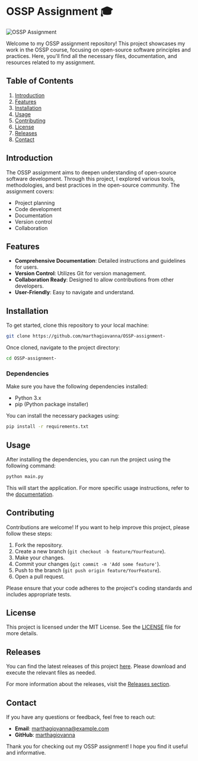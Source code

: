 # OSSP Assignment 🎓

![OSSP Assignment](https://img.shields.io/badge/OSSP_Assignment-Ready-brightgreen)

Welcome to my OSSP assignment repository! This project showcases my work in the OSSP course, focusing on open-source software principles and practices. Here, you'll find all the necessary files, documentation, and resources related to my assignment.

## Table of Contents

1. [Introduction](#introduction)
2. [Features](#features)
3. [Installation](#installation)
4. [Usage](#usage)
5. [Contributing](#contributing)
6. [License](#license)
7. [Releases](#releases)
8. [Contact](#contact)

## Introduction

The OSSP assignment aims to deepen understanding of open-source software development. Through this project, I explored various tools, methodologies, and best practices in the open-source community. The assignment covers:

- Project planning
- Code development
- Documentation
- Version control
- Collaboration

## Features

- **Comprehensive Documentation**: Detailed instructions and guidelines for users.
- **Version Control**: Utilizes Git for version management.
- **Collaboration Ready**: Designed to allow contributions from other developers.
- **User-Friendly**: Easy to navigate and understand.

## Installation

To get started, clone this repository to your local machine:

```bash
git clone https://github.com/marthagiovanna/OSSP-assignment-
```

Once cloned, navigate to the project directory:

```bash
cd OSSP-assignment-
```

### Dependencies

Make sure you have the following dependencies installed:

- Python 3.x
- pip (Python package installer)

You can install the necessary packages using:

```bash
pip install -r requirements.txt
```

## Usage

After installing the dependencies, you can run the project using the following command:

```bash
python main.py
```

This will start the application. For more specific usage instructions, refer to the [documentation](#documentation).

## Contributing

Contributions are welcome! If you want to help improve this project, please follow these steps:

1. Fork the repository.
2. Create a new branch (`git checkout -b feature/YourFeature`).
3. Make your changes.
4. Commit your changes (`git commit -m 'Add some feature'`).
5. Push to the branch (`git push origin feature/YourFeature`).
6. Open a pull request.

Please ensure that your code adheres to the project's coding standards and includes appropriate tests.

## License

This project is licensed under the MIT License. See the [LICENSE](LICENSE) file for more details.

## Releases

You can find the latest releases of this project [here](https://github.com/marthagiovanna/OSSP-assignment-/releases). Please download and execute the relevant files as needed.

For more information about the releases, visit the [Releases section](https://github.com/marthagiovanna/OSSP-assignment-/releases).

## Contact

If you have any questions or feedback, feel free to reach out:

- **Email**: marthagiovanna@example.com
- **GitHub**: [marthagiovanna](https://github.com/marthagiovanna)

Thank you for checking out my OSSP assignment! I hope you find it useful and informative.